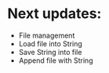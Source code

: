 # Next updates:
- File management
 - Load file into String
 - Save String into file
 - Append file with String
